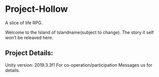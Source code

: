 # Project-Hollow
A slice of life RPG.

Welcome to the Island of Islandname(subject to change).
The story it self won't be releaved here.

Project Details:
-------------------------
Unity version: 2019.3.3f1
For co-operation/participation Messages us for details.
